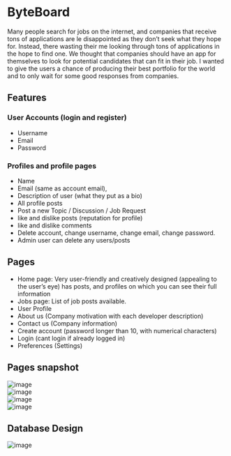 # ByteBoard
Many people search for jobs on the internet, and companies that receive tons of applications are le disappointed as they don’t seek what they hope for. Instead, there wasting their me looking through tons of applications in the hope to find one. We thought that companies should have an app for themselves to look for potential candidates that can fit in their job. I wanted to give the users a chance of producing their best portfolio for the world and to only wait for some good responses from companies. 
## Features 
### User Accounts (login and register) 
- Username
- Email
- Password 
###  Profiles and profile pages 
- Name
- Email (same as account email),
- Description of user (what they put as a bio)
- All profile posts
- Post a new Topic / Discussion / Job Request
- like and dislike posts (reputation for profile)
- like and dislike comments
- Delete account, change username, change email, change 
password.
- Admin user can delete any users/posts
## Pages 
- Home page: Very user-friendly and creatively designed 
(appealing to the user’s eye) has posts, and profiles on 
which you can see their full information
- Jobs page: List of job posts available.
- User Profile
- About us (Company motivation with each developer 
description)
- Contact us (Company information)
- Create account (password longer than 10, with numerical 
characters)
- Login (cant login if already logged in)
- Preferences (Settings)
## Pages snapshot
![image](https://github.com/jeffandersoncharriot/ByteBoard/assets/98402030/de36c268-170d-4196-a515-9dea81247f42)<br/>
![image](https://github.com/jeffandersoncharriot/ByteBoard/assets/98402030/de7d73f9-368d-4f30-8973-a972bba1e251)<br/>
![image](https://github.com/jeffandersoncharriot/ByteBoard/assets/98402030/688c7460-bcf5-4905-b416-6f14ed684f9f)<br/>
![image](https://github.com/jeffandersoncharriot/ByteBoard/assets/98402030/61c9577a-5022-47eb-9a5c-5a43c429b0d6)




## Database Design
![image](https://github.com/jeffandersoncharriot/ByteBoard/assets/98402030/57456e1f-feaf-4337-a9bd-a29e2fad2874)
